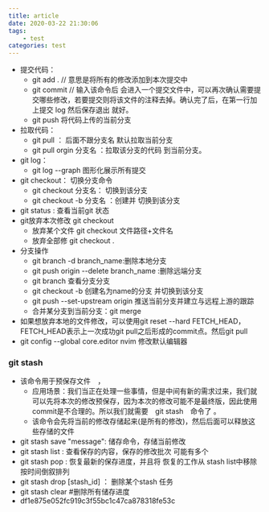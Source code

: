 ```yaml
---
title: article
date: 2020-03-22 21:30:06
tags: 
	- test
categories: test
---
```

- 提交代码：
    - git add .  // 意思是将所有的修改添加到本次提交中
    - git commit // 输入该命令后 会进入一个提交文件中，可以再次确认需要提交哪些修改，若要提交则将该文件的注释去掉。确认完了后，在第一行加上提交 log 然后保存退出 就好。
    - git push 将代码上传的当前分支
- 拉取代码：
    - git pull ： 后面不跟分支名 默认拉取当前分支
    - git pull orgin 分支名 ：拉取该分支的代码 到当前分支。
- git log：
    - git log --graph 图形化展示所有提交
- git checkout： 切换分支命令
    - git checkout 分支名： 切换到该分支
    - git checkout -b 分支名 ：创建并 切换到该分支
- git status : 查看当前git 状态
- git放弃本次修改   git checkout
    - 放弃某个文件 git checkout 文件路径+文件名
    - 放弃全部修 git checkout .
- 分支操作
    -  git branch -d branch_name:删除本地分支
    -  git push origin --delete branch_name :删除远端分支
    - git branch 查看分支分支
    - git checkout -b <name> 创建名为name的分支 并切换到该分支
    - git push --set-upstream origin <name> 推送当前分支并建立与远程上游的跟踪
    - 合并某分支到当前分支：git merge <name>
- 如果想放弃本地的文件修改，可以使用git reset --hard FETCH_HEAD，FETCH_HEAD表示上一次成功git pull之后形成的commit点。然后git pull
- git config --global core.editor nvim 修改默认编辑器
### git stash
- 该命令用于预保存文件　，
    - 应用场景：我们当正在处理一些事情，但是中间有新的需求过来，我们就可以先将本次的修改预保存，因为本次的修改可能不是最终版，因此使用commit是不合理的。所以我们就需要　git stash　命令了 。
    - 该命令会先将当前的修改存储起来(是所有的修改)，然后后面可以释放这些存储的文件
- git stash save "message": 储存命令，存储当前修改
- git stash list : 查看保存的内容，保存的修改批次 可能有多个
- git stash pop : 恢复最新的保存进度，并且将 恢复的工作从 stash  list中移除 按时间倒叙排列
- git stash drop  [stash_id] ： 删除某个stash 任务
- git stash clear #删除所有储存进度
- df1e875e052fc919c3f55bc1c47ca878318fe53c


